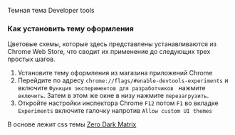 Темная тема Developer tools
 

### Как установить тему оформления

Цветовые схемы, которые здесь представлены устанавливаются из Chrome Web Store, что сводит их применение до следующих трех простых шагов.
1. Установите тему оформления из магазина приложений Chrome
2. Перейдите по адресу `chrome://flags/#enable-devtools-experiments` и включите `Функция экспериментов для разработчиков ` нажмите `включить`. Затем в этом же окне в низу нажмите `перезагрузить`.
3. Откройте настройки инспектора Chrome `F12` потом `F1` во вкладке `Experiments` включите галочку напротив `Allow custom UI themes`
 
В основе лежит css темы [Zero Dark Matrix](https://chrome.google.com/webstore/detail/devtools-theme-zero-dark/bomhdjeadceaggdgfoefmpeafkjhegbo)